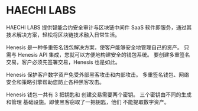 # 

# HAECHI LABS

HAECHI LABS 提供智能合约安全审计与区块链中间件 SaaS 软件即服务，通过其技术解决方案，轻松将区块链技术融入日常生活。

Henesis 是一种多重签名钱包解决方案，使客户能够安全地管理自己的资产。
只需与 Henesis API 集成，您就可以方便地构建安全的钱包系统。
要创建多重签名交易，客户必须先签署交易，Henesis 也是如此。

Henesis 保护客户数字资产免受外部黑客攻击和内部攻击。
多重签名钱包、网络安全和策略引擎帮助您防止各种黑客攻击。

Henesis 钱包一共有 3 把钥匙和
创建交易需要两个密钥。
三个密钥由不同的生成和管理
基础设施。即使黑客窃取了一把钥匙，他们
不能提取数字资产。

